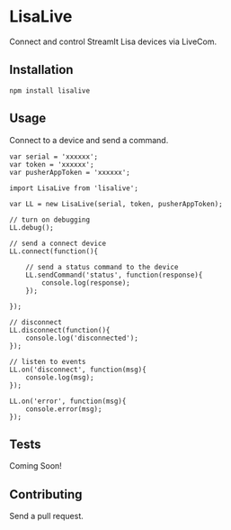 LisaLive
=========

Connect and control StreamIt Lisa devices via LiveCom.


## Installation 

    npm install lisalive


## Usage 

Connect to a device and send a command.

```
var serial = 'xxxxxx';
var token = 'xxxxxx';
var pusherAppToken = 'xxxxxx';

import LisaLive from 'lisalive';

var LL = new LisaLive(serial, token, pusherAppToken);

// turn on debugging
LL.debug();

// send a connect device
LL.connect(function(){

    // send a status command to the device
    LL.sendCommand('status', function(response){
        console.log(response);
    });

});

// disconnect
LL.disconnect(function(){
    console.log('disconnected');
});

// listen to events
LL.on('disconnect', function(msg){
    console.log(msg);
});

LL.on('error', function(msg){
    console.error(msg);
});

```

## Tests

Coming Soon!

## Contributing

Send a pull request. 


